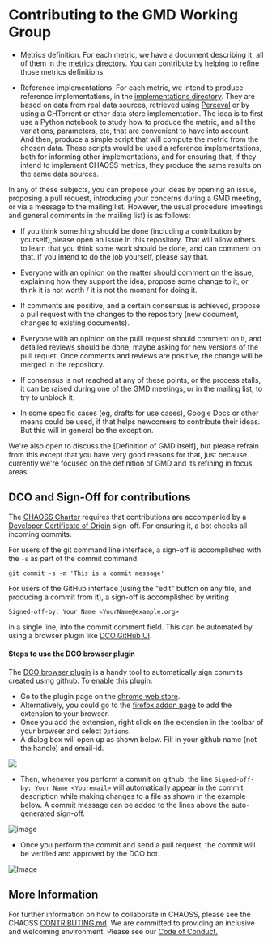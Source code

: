 # Contributing to the GMD Working Group

* Metrics definition. For each metric, we have a document describing it,
all of them in the [metrics directory](metrics).
You can contribute by helping to refine those metrics definitions.

* Reference implementations. For each metric, we intend to produce reference implementations, in the [implementations directory](implementations).
They are based on data from real data sources, retrieved using [Perceval](https://github.com/chaoss/grimirelab-perceval) or by using a GHTorrent or other data store implementation. The idea is to first use a Python notebook to study how to produce the metric, and all the variations, parameters, etc, that are convenient to have into account. And then, produce a simple script that will compute the metric from the chosen data.  These scripts would be used a reference implementations, both for informing other implementations, and for ensuring that, if they intend to implement CHAOSS metrics, they produce the same results
on the same data sources.

In any of these subjects, you can propose your ideas by opening an issue, proposing a pull request, introducing your concerns during a GMD meeting,
or via a message to the mailing list. However, the usual procedure (meetings and general comments in the mailing list) is as follows:

* If you think something should be done (including a contribution by yourself),please open an issue in this repository. That will allow others to learn that
you think some work should be done, and can comment on that. If you intend to do the job yourself, please say that.

* Everyone with an opinion on the matter should comment on the issue, explaining how they support the idea, propose some change to it,
or think it is not worth / it is not the moment for doing it.

* If comments are positive, and a certain consensus is achieved, propose a pull request with the changes to the repository
(new document, changes to existing documents).

* Everyone with an opinion on the pulll request should comment on it, and detailed reviews should be done, maybe asking for new
versions of the pull requet. Once comments and reviews are positive, the change will be merged in the repository.

* If consensus is not reached at any of these points, or the process stalls, it can be raised during one of the GMD meetings,
or in the mailing list, to try to unblock it.

* In some specific cases (eg, drafts for use cases), Google Docs or other means could be used, if that helps newcomers to contribute their ideas.
But this will in general be the exception.

We're also open to discuss the [Definition of GMD itself], but please refrain from this except that you have very good reasons for that,
just because currently we're focused on the definition of GMD and its refining in focus areas.

## DCO and Sign-Off for contributions

The [CHAOSS Charter](https://github.com/chaoss/governance/blob/master/project-charter.md) requires that contributions
are accompanied by a [Developer Certificate of Origin](http://developercertificate.org) sign-off.
For ensuring it, a bot checks all incoming commits.

For users of the git command line interface, a sign-off is accomplished with the `-s` as part of the commit command: 

```
git commit -s -m 'This is a commit message'
```

For users of the GitHub interface (using the "edit" button on any file, and producing a commit from it),
a sign-off is accomplished by writing

```
Signed-off-by: Your Name <YourName@example.org>
```

in a single line, into the commit comment field. This can be automated by using a browser plugin like
[DCO GitHub UI](https://github.com/scottrigby/dco-gh-ui).

#### Steps to use the DCO browser plugin
The  [DCO browser plugin](https://github.com/scottrigby/dco-gh-ui) is a handy tool to automatically sign commits created using github. 
To enable this plugin: 

- Go to the plugin page on the [chrome web store](https://chrome.google.com/webstore/detail/dco-github-ui/onhgmjhnaeipfgacbglaphlmllkpoijo).
- Alternatively, you could go to the [firefox addon page](https://addons.mozilla.org/en-US/firefox/addon/scott-rigby/) to add the extension to your browser.
- Once you add the extension, right click on the extension in the toolbar of your browser and select `Options`. 
- A dialog box will open up as shown below. Fill in your github name (not the handle) and email-id. 

 ![](https://user-images.githubusercontent.com/31214064/55411911-194c8500-5584-11e9-8b56-c8f94b6fa213.png)

- Then, whenever you perform a commit on github, the line `Signed-off-by: Your Name <Youremail>` will automatically appear in the commit description while making changes to a file as shown in the example below. A commit message can be added to the lines above the auto-generated sign-off. 

![image](https://user-images.githubusercontent.com/31214064/55422689-dac1c500-5599-11e9-8bf3-2ec08f2cd046.png)    

- Once you perform the commit and send a pull request, the commit will be verified and approved by the DCO bot. 

 ![Image](https://user-images.githubusercontent.com/31214064/55415829-5f591700-558b-11e9-93ae-07b0ed432a53.png)


## More Information
For further information on how to collaborate in CHAOSS, please see the CHAOSS [CONTRIBUTING.md](https://github.com/chaoss/governance/blob/master/CONTRIBUTING.md).
We are committed to providing an inclusive and welcoming environment. Please see our [Code of Conduct.](https://github.com/chaoss/governance/blob/master/code-of-conduct.md)
